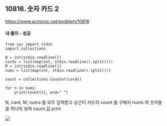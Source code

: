## 10816. 숫자 카드 2
https://www.acmicpc.net/problem/10816

#### 내 풀이 - 성공
```
from sys import stdin
import collections

N = int(stdin.readline())
cards = list(map(int, stdin.readline().split()))
M = int(stdin.readline())
nums = list(map(int, stdin.readline().split()))

count = collections.Counter(cards)

for n in nums:
    print(count[n], end=" ")
```
N, card, M, nums 를 모두 입력받고
상근이 카드의 count 를 구해서
nums 의 숫자들을 하나씩 보며 count 값 print

![](https://images.velog.io/images/jsh5408/post/a5c00b38-488d-47d4-9c93-bc20794d19a6/image.png)
